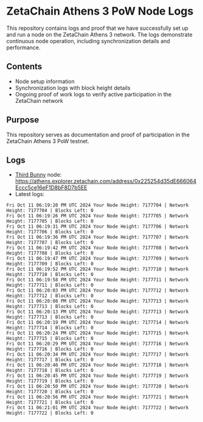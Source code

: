 # ZetaChain Athens 3 PoW Node Logs
This repository contains logs and proof that we have successfully set up and run a node on the ZetaChain Athens 3 network. The logs demonstrate continuous node operation, including synchronization details and performance.

## Contents
- Node setup information
- Synchronization logs with block height details
- Ongoing proof of work logs to verify active participation in the ZetaChain network

## Purpose
This repository serves as documentation and proof of participation in the ZetaChain Athens 3 PoW testnet.

## Logs

- [Third Bunny](https://thirdbunny.xyz/) node: https://athens.explorer.zetachain.com/address/0x225254d35dE666064Eccc5ce16eF1D8bF8D7b5EE
- Latest logs:
```
Fri Oct 11 06:19:20 PM UTC 2024 Your Node Height: 7177704 | Network Height: 7177704 | Blocks Left: 0
Fri Oct 11 06:19:26 PM UTC 2024 Your Node Height: 7177705 | Network Height: 7177705 | Blocks Left: 0
Fri Oct 11 06:19:31 PM UTC 2024 Your Node Height: 7177706 | Network Height: 7177706 | Blocks Left: 0
Fri Oct 11 06:19:36 PM UTC 2024 Your Node Height: 7177707 | Network Height: 7177707 | Blocks Left: 0
Fri Oct 11 06:19:42 PM UTC 2024 Your Node Height: 7177708 | Network Height: 7177708 | Blocks Left: 0
Fri Oct 11 06:19:47 PM UTC 2024 Your Node Height: 7177709 | Network Height: 7177709 | Blocks Left: 0
Fri Oct 11 06:19:52 PM UTC 2024 Your Node Height: 7177710 | Network Height: 7177710 | Blocks Left: 0
Fri Oct 11 06:19:58 PM UTC 2024 Your Node Height: 7177711 | Network Height: 7177711 | Blocks Left: 0
Fri Oct 11 06:20:03 PM UTC 2024 Your Node Height: 7177712 | Network Height: 7177712 | Blocks Left: 0
Fri Oct 11 06:20:08 PM UTC 2024 Your Node Height: 7177713 | Network Height: 7177713 | Blocks Left: 0
Fri Oct 11 06:20:13 PM UTC 2024 Your Node Height: 7177713 | Network Height: 7177713 | Blocks Left: 0
Fri Oct 11 06:20:19 PM UTC 2024 Your Node Height: 7177714 | Network Height: 7177714 | Blocks Left: 0
Fri Oct 11 06:20:24 PM UTC 2024 Your Node Height: 7177715 | Network Height: 7177715 | Blocks Left: 0
Fri Oct 11 06:20:29 PM UTC 2024 Your Node Height: 7177716 | Network Height: 7177716 | Blocks Left: 0
Fri Oct 11 06:20:34 PM UTC 2024 Your Node Height: 7177717 | Network Height: 7177717 | Blocks Left: 0
Fri Oct 11 06:20:40 PM UTC 2024 Your Node Height: 7177718 | Network Height: 7177718 | Blocks Left: 0
Fri Oct 11 06:20:45 PM UTC 2024 Your Node Height: 7177719 | Network Height: 7177719 | Blocks Left: 0
Fri Oct 11 06:20:50 PM UTC 2024 Your Node Height: 7177720 | Network Height: 7177720 | Blocks Left: 0
Fri Oct 11 06:20:56 PM UTC 2024 Your Node Height: 7177721 | Network Height: 7177721 | Blocks Left: 0
Fri Oct 11 06:21:01 PM UTC 2024 Your Node Height: 7177722 | Network Height: 7177722 | Blocks Left: 0
```
